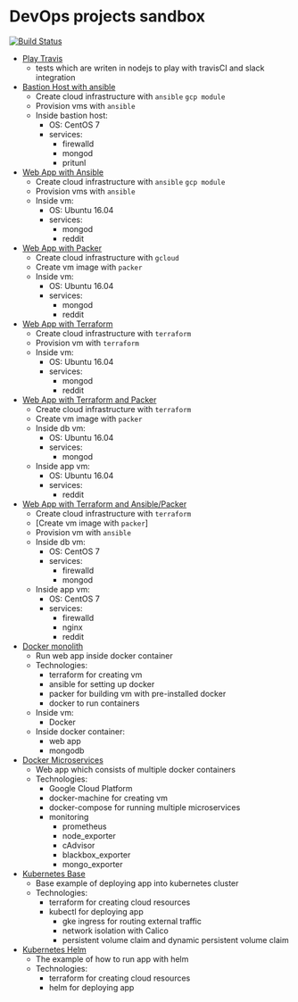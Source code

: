 # DevOps projects sandbox

[![Build Status](https://travis-ci.com/muryginm/devops-sandbox.svg?token=5mNXAvsiXVJ8aCvqWa9s&branch=master)](https://travis-ci.com/muryginm/devops-sandbox)

- [Play Travis](play-travis)
    * tests which are writen in nodejs to play with travisCI and slack integration
- [Bastion Host with ansible](bastion-host)
    * Create cloud infrastructure with `ansible` `gcp module`
    * Provision vms with `ansible`
    * Inside bastion host:
        * OS: CentOS 7
        * services:
            * firewalld
            * mongod
            * pritunl
- [Web App with Ansible](gcp-ansible)
    * Create cloud infrastructure with `ansible` `gcp module`
    * Provision vms with `ansible`
    * Inside vm:
        * OS: Ubuntu 16.04
        * services:
            * mongod
            * reddit
- [Web App with Packer](gcp-packer)
    * Create cloud infrastructure with `gcloud`
    * Create vm image with `packer`
    * Inside vm:
        * OS: Ubuntu 16.04
        * services:
            * mongod
            * reddit
- [Web App with Terraform](gcp-terraform)
    * Create cloud infrastructure with `terraform`
    * Provision vm with `terraform`
    * Inside vm:
        * OS: Ubuntu 16.04
        * services:
            * mongod
            * reddit
- [Web App with Terraform and Packer](terraform-packer)
    * Create cloud infrastructure with `terraform`
    * Create vm image with `packer`
    * Inside db vm:
        * OS: Ubuntu 16.04
        * services:
            * mongod
    * Inside app vm:
        * OS: Ubuntu 16.04
        * services:
            * reddit
- [Web App with Terraform and Ansible/Packer](terraform-packer-ansible)
    * Create cloud infrastructure with `terraform`
    * [Create vm image with `packer`]
    * Provision vm with `ansible`
    * Inside db vm:
        * OS: CentOS 7
        * services:
            * firewalld
            * mongod
    * Inside app vm:
        * OS: CentOS 7
        * services:
            * firewalld
            * nginx
            * reddit
- [Docker monolith](docker-monolith)
    * Run web app inside docker container
    * Technologies:
        * terraform for creating vm
        * ansible for setting up docker
        * packer for building vm with pre-installed docker
        * docker to run containers
    * Inside vm:
        * Docker
    * Inside docker container:
        * web app
        * mongodb
- [Docker Microservices](docker-microservices)
    * Web app which consists of multiple docker containers
    * Technologies:
        * Google Cloud Platform
        * docker-machine for creating vm
        * docker-compose for running multiple microservices
        * monitoring
            * prometheus
            * node_exporter
            * cAdvisor
            * blackbox_exporter
            * mongo_exporter
- [Kubernetes Base](kube-base)
    * Base example of deploying app into kubernetes cluster
    * Technologies:
        * terraform for creating cloud resources
        * kubectl for deploying app
            * gke ingress for routing external traffic
            * network isolation with Calico
            * persistent volume claim and dynamic persistent volume claim
- [Kubernetes Helm](kube-helm)
    * The example of how to run app with helm
    * Technologies:
        * terraform for creating cloud resources
        * helm for deploying app

